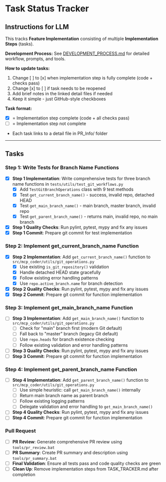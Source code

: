 # Task Status Tracker

## Instructions for LLM

This tracks **Feature Implementation** consisting of multiple **Implementation Steps** (tasks).

**Development Process:** See [DEVELOPMENT_PROCESS.md](./DEVELOPMENT_PROCESS.md) for detailed workflow, prompts, and tools.

**How to update tasks:**
1. Change [ ] to [x] when implementation step is fully complete (code + checks pass)
2. Change [x] to [ ] if task needs to be reopened
3. Add brief notes in the linked detail files if needed
4. Keep it simple - just GitHub-style checkboxes

**Task format:**
- [x] = Implementation step complete (code + all checks pass)
- [ ] = Implementation step not complete
- Each task links to a detail file in PR_Info/ folder

---

## Tasks

### Step 1: Write Tests for Branch Name Functions
- [x] **Step 1 Implementation**: Write comprehensive tests for three branch name functions in `tests/utils/test_git_workflows.py`
  - [x] Add `TestGitBranchOperations` class with 9 test methods
  - [x] Test `get_current_branch_name()` - success, invalid repo, detached HEAD
  - [x] Test `get_main_branch_name()` - main branch, master branch, invalid repo
  - [x] Test `get_parent_branch_name()` - returns main, invalid repo, no main branch
- [x] **Step 1 Quality Checks**: Run pylint, pytest, mypy and fix any issues
- [x] **Step 1 Commit**: Prepare git commit for test implementation

### Step 2: Implement get_current_branch_name Function
- [x] **Step 2 Implementation**: Add `get_current_branch_name()` function to `src/mcp_coder/utils/git_operations.py`
  - [x] Use existing `is_git_repository()` validation
  - [x] Handle detached HEAD state gracefully
  - [x] Follow existing error handling patterns
  - [x] Use `repo.active_branch.name` for branch detection
- [x] **Step 2 Quality Checks**: Run pylint, pytest, mypy and fix any issues  
- [x] **Step 2 Commit**: Prepare git commit for function implementation

### Step 3: Implement get_main_branch_name Function
- [ ] **Step 3 Implementation**: Add `get_main_branch_name()` function to `src/mcp_coder/utils/git_operations.py`
  - [ ] Check for "main" branch first (modern Git default)
  - [ ] Fall back to "master" branch (legacy Git default)
  - [ ] Use `repo.heads` for branch existence checking
  - [ ] Follow existing validation and error handling patterns
- [ ] **Step 3 Quality Checks**: Run pylint, pytest, mypy and fix any issues
- [ ] **Step 3 Commit**: Prepare git commit for function implementation

### Step 4: Implement get_parent_branch_name Function  
- [ ] **Step 4 Implementation**: Add `get_parent_branch_name()` function to `src/mcp_coder/utils/git_operations.py`
  - [ ] Use simple heuristic: call `get_main_branch_name()` internally
  - [ ] Return main branch name as parent branch
  - [ ] Follow existing logging patterns
  - [ ] Delegate validation and error handling to `get_main_branch_name()`
- [ ] **Step 4 Quality Checks**: Run pylint, pytest, mypy and fix any issues
- [ ] **Step 4 Commit**: Prepare git commit for function implementation

### Pull Request
- [ ] **PR Review**: Generate comprehensive PR review using `tools/pr_review.bat`
- [ ] **PR Summary**: Create PR summary and description using `tools/pr_summary.bat` 
- [ ] **Final Validation**: Ensure all tests pass and code quality checks are green
- [ ] **Clean Up**: Remove implementation steps from TASK_TRACKER.md after completion
